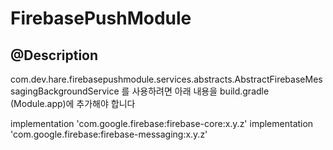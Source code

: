 # FirebasePushModule

## @Description
com.dev.hare.firebasepushmodule.services.abstracts.AbstractFirebaseMessagingBackgroundService
를 사용하려면 아래 내용을 build.gradle (Module.app)에 추가해야 합니다

implementation 'com.google.firebase:firebase-core:x.y.z'
implementation 'com.google.firebase:firebase-messaging:x.y.z'
